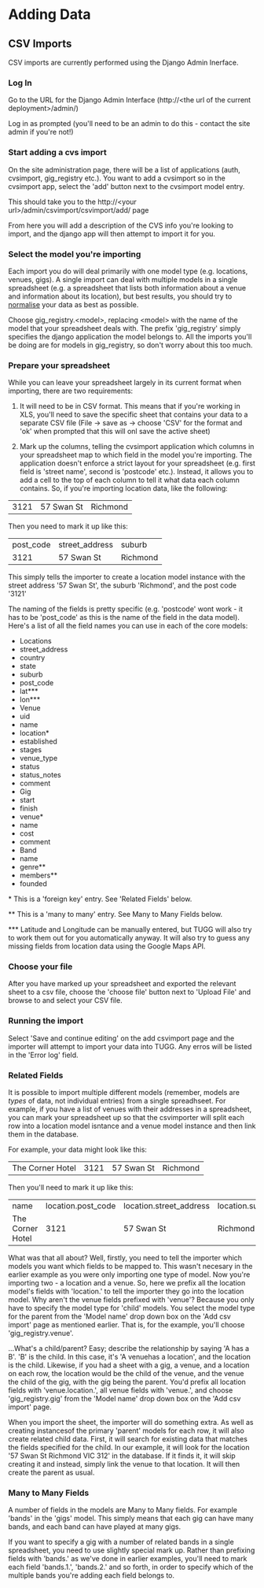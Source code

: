 # Adding Data
## CSV Imports
CSV imports are currently performed using the Django Admin Inerface.
### Log In
Go to the URL for the Django Admin Interface (http://\<the url of the current deployment\>/admin/)

Log in as prompted (you'll need to be an admin to do this - contact the site admin if you're not!)

### Start adding a cvs import

On the site administration page, there will be a list of applications (auth, cvsimport, gig_registry etc.).
You want to add a cvsimport so in the cvsimport app, select the 'add' button next to the cvsimport model entry.

This should take you to the http://\<your url\>/admin/csvimport/csvimport/add/ page

From here you will add a description of the CVS info you're looking to import, and the django app will then 
attempt to import it for you. 

### Select the model you're importing

Each import you do will deal primarily with one model type  (e.g. locations, venues, gigs). A single import 
can deal with multiple models in a single spreadsheet (e.g. a spreadsheet that lists both information about a 
venue and information about its location), but best results, you should try to 
[normalise](http://en.wikipedia.org/wiki/Database_normalization) your data as best as possible.

Choose gig_registry.\<model\>, replacing \<model\> with the name of the model that your spreadsheet deals with.
The prefix 'gig_registry' simply specifies the django application the model belongs to. All the imports you'll be
doing are for models in gig_registry, so don't worry about this too much.

### Prepare your spreadsheet
While you can leave your spreadsheet largely in its current format when importing, there are two requirements:

1. It will need to be in CSV format. This means that if you're working in XLS, you'll need to save the specific sheet
that contains your data to a separate CSV file (File -> save as -> choose 'CSV' for the format and 'ok' when prompted
that this will onl save the active sheet)

2. Mark up the columns, telling the cvsimport application which columns in your spreadsheet map to which field in the
model you're importing. The application doesn't enforce a strict layout for your spreadsheet (e.g. first field is
'street name', second is 'postcode' etc.). Instead, it allows you to add a cell to the top of each column to tell it
what data each column contains. So, if you're importing location data, like the following:
<table>
  <tr>
    <td>3121</td>
    <td>57 Swan St</td>
    <td>Richmond</td>
  </tr>
</table>
Then you need to mark it up like this:
<table>
  <tr>
    <td>post_code</td>
    <td>street_address</td>
    <td>suburb</td>
  </tr>
  <tr>
    <td>3121</td>
    <td>57 Swan St</td>
    <td>Richmond</td>
  </tr>
</table>
This simply tells the importer to create a location model instance with the street address '57 Swan St', the suburb
'Richmond', and the post code '3121'

The naming of the fields is pretty specific (e.g. 'postcode' wont work - it has to be 'post_code' as this is the name
of the field in the data model). Here's a list of all the field names you can use in each of the core models:

* Locations
 * street_address
 * country
 * state
 * suburb
 * post_code
 * lat\*\*\*
 * lon\*\*\*
* Venue
 * uid
 * name
 * location\*
 * established
 * stages
 * venue_type
 * status
 * status_notes
 * comment
* Gig
 * start
 * finish
 * venue\*
 * name
 * cost
 * comment
* Band
 * name
 * genre\*\*
 * members\*\*
 * founded


\* This is a 'foreign key' entry. See 'Related Fields' below.

\*\* This is a 'many to many' entry. See Many to Many Fields below.

\*\*\* Latitude and Longitude can be manually entered, but TUGG will also try
to work them out for you automatically anyway. It will also try to guess any missing fields
from location data using the Google Maps API.

### Choose your file
After you have marked up your spreadsheet and exported the relevant sheet to a csv file, choose the 'choose file' button next to 'Upload File' and browse to and select your CSV file. 

### Running the import
Select 'Save and continue editing' on the add csvimport page and the importer will attempt to import your data into TUGG. Any erros will be listed in the 'Error log' field.

### Related Fields
It is possible to import multiple different models (remember, models are *types* of data, not individual entries) from  a single spreadhseet. For example, if you have a list of venues with their addresses in a spreadsheet, you can mark your spreadsheet up so that the csvimporter will split each row into a location model isntance and a venue model instance and then link them in the database.

For example, your data might look like this:

<table>
  <tr>
    <td>The Corner Hotel</td>
    <td>3121</td>
    <td>57 Swan St</td>
    <td>Richmond</td>
  </tr>
</table>
  <tr>

Then you'll need to mark it up like this:

<table>
  <tr>
    <td>name</td>
    <td>location.post_code</td>
    <td>location.street_address</td>
    <td>location.suburb</td>
  </tr>
  <tr>
    <td>The Corner Hotel</td>
    <td>3121</td>
    <td>57 Swan St</td>
    <td>Richmond</td>
  </tr>
</table>

What was that all about? Well, firstly, you need to tell the importer which models you want which fields to be mapped
to. This wasn't necesary in the earlier example as you were only importing one type of model. Now you're importing two - 
a location and a venue. So, here we prefix all the location model's fields with 'location.' to tell the importer they 
go into the location model. Why aren't the venue fields prefixed with 'venue'? Because you only have to specify the model
type for 'child' models. You select the model type for the parent from the 'Model name' drop down box on the 'Add csv
import' page as mentioned earlier. That is, for the example, you'll choose 'gig_registry.venue'.

...What's a child/parent? Easy; describe the relationship by saying 'A has a B'. 'B' is the child. In this case, it's 'A 
venuehas a location', and the location is the child. Likewise, if you had a sheet with a gig, a venue, and a location 
on each row, the location would be the child of the venue, and the venue the child of the gig, with the gig being the parent.
You'd prefix all location fields with 'venue.location.', all venue fields with 'venue.', and choose 'gig_registry.gig'
from the 'Model name' drop down box on the 'Add csv import' page.

When you import the sheet, the importer will do something extra. As well as creating instancesof the primary 
'parent' models for each row, it will also create related child data. First, it will search for existing data
that matches the fields specified for the child. In our example, it will look for the location '57 Swan St Richmond VIC 
312' in the database. If it finds it, it will skip creating it and instead, simply link the venue to that location. 
It will then create the parent as usual.

### Many to Many Fields
A number of fields in the models are Many to Many fields. For example 'bands' in the 'gigs' model. This simply 
means that each gig can have many bands, and each band can have played at many gigs. 

If you want to specify a gig with a number of related bands in a single spreadsheet, you need to use slightly special
mark up. Rather than prefixing fields with 'bands.' as we've done in earlier examples, you'll need to mark each field
'bands.1.', 'bands.2.' and so forth, in order to specify which of the multiple bands you're adding each field belongs
to.
